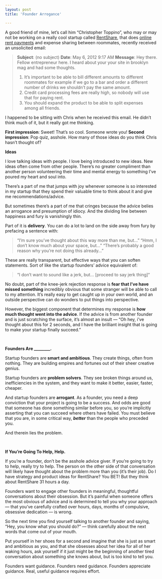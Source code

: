 ```yaml
---
layout: post
title: 'Founder Arrogance'

---
```


A good friend of mine, let’s call him “Christopher Toppino”, who may or may not be working on a really cool startup called <a href="http://rentshare.com">RentShare</a>, that does <a href="http://rentshare.com">online rent payments</a> and expense sharing between roommates, recently received an unsolicited email:
<blockquote><strong>Subject</strong>: (no subject)
<strong>Date</strong>: May 6, 2012 9:17 AM
<strong>Message</strong>:
Hey there.
Fellow entrepreneur here. I heard about your your site in brooklyn mag and had some thoughts.
<ol>
<li>It’s important to be able to bill different amounts to different roommates for example if we go to a bar and order a different number of drinks we shouldn’t pay the same amount.</li>
<li>Credit card processing fees are really high, so nobody will use that for paying rent.</li>
<li>You should expand the product to be able to split expenses among all friends.</li>
</ol>
</blockquote>
I happened to be sitting with Chris when he received this email. He didn’t think much of it, but it really got me thinking.

<strong>First impression</strong>: Sweet! That’s so cool. Someone wrote you!
<strong>Second impression</strong>: Pop quiz, asshole. How many of those ideas do you think Chris hasn’t thought of?

<strong>Ideas</strong>

I love talking ideas with people. I love being introduced to new ideas. New ideas often come from other people. There’s no greater compliment than another person volunteering their time and mental energy to something I’ve poured my heart and soul into.

There’s a part of me that jumps with joy whenever someone is so interested in my startup that they spend their valuable time to think about it and give me recommendations/advice.

But sometimes there’s a part of me that cringes because the advice belies an arrogance and presumption of idiocy. And the dividing line between happiness and fury is vanishingly thin.

Part of it is <strong>delivery</strong>. You can do a lot to land on the side away from fury by prefacing a sentence with:
<blockquote>“I’m sure you’ve thought about this way more than me, but…”
“Hmm, I don’t know much about your space, but…”
“There’s probably a good reason why you’re not doing this already…”</blockquote>
These are really transparent, but effective ways that you can soften statements. Sort of like the startup founders’ advice equivalent of:
<blockquote>“I don’t want to sound like a jerk, but… [proceed to say jerk thing]“</blockquote>

No doubt, part of the knee-jerk rejection response is <strong>fear that I’ve have missed something</strong> incredibly obvious that some stranger will be able to call to my attention. It’s really easy to get caught up in your own world, and an outside perspective can do wonders to put things into perspective.

However, the biggest component that determines my response is <strong>how much thought went into the advice</strong>. If the advice is from another founder and is just scratching the surface, it’s almost an insult — “Oh hey, i’ve thought about this for 2 seconds, and I have the brilliant insight that is going to make your startup finally succeed.”

&nbsp;

<strong>Founders Are ________.</strong>

Startup founders are<strong> smart and ambitious</strong>. They create things, often from nothing. They are building empires and fortunes out of their sheer creative genius.

Startup founders are <strong>problem solvers</strong>. They see broken things around us, inefficiencies in the system, and they want to make it better, easier, faster, cheaper.

And startup founders are <strong>arrogant</strong>. As a founder, you need a deep conviction that your project is going to be a success. And odds are good that someone has done something similar before you, so you’re implicitly asserting that you can succeed where others have failed. You must believe that you are, in some critical way, <em><strong>better</strong></em> than the people who preceded you.

And therein lies the problem.

&nbsp;

<strong>If You’re Going To Help, Help.</strong>

If you’re a founder, don’t be the asshole advice giver. If you’re going to try to help, really try to help. The person on the other side of that conversation will likely have thought about the problem more than you (it’s their job). Do I have strategy and product ideas for RentShare? You BET! But they think about RentShare 31 hours a day.

Founders want to engage other founders in meaningful, thoughtful conversations about their obsession. But it’s painful when someone offers the most obvious of advice and is determined to tell you why your approach — that you’ve carefully crafted over hours, days, months of compulsive, obsessive dedication — is wrong.

So the next time you find yourself talking to another founder and saying, “Hey, you know what you should do?” — think carefully about the next words that come out of your mouth.

Put yourself in her shoes for a second and imagine that she is just as smart and ambitious as you, and that she obsesses about her idea for all of her waking hours, ask yourself if it just might be the beginning of another tired conversation about something she knows about, but is too kind to tell you.

Founders want guidance. Founders need guidance. Founders appreciate guidance. Real, useful guidance requires effort.

